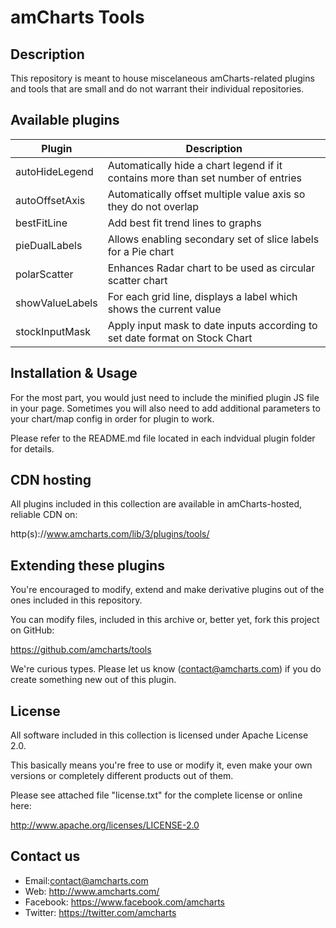 # amCharts Tools

## Description

This repository is meant to house miscelaneous amCharts-related plugins and
tools that are small and do not warrant their individual repositories.

## Available plugins

Plugin | Description
------ | -----------
autoHideLegend | Automatically hide a chart legend if it contains more than set number of entries
autoOffsetAxis | Automatically offset multiple value axis so they do not overlap
bestFitLine | Add best fit trend lines to graphs
pieDualLabels | Allows enabling secondary set of slice labels for a Pie chart
polarScatter | Enhances Radar chart to be used as circular scatter chart
showValueLabels | For each grid line, displays a label which shows the current value
stockInputMask | Apply input mask to date inputs according to set date format on Stock Chart


## Installation & Usage

For the most part, you would just need to include the minified plugin JS file in
your page. Sometimes you will also need to add additional parameters to your
chart/map config in order for plugin to work.

Please refer to the README.md file located in each indvidual plugin folder for
details.


## CDN hosting

All plugins included in this collection are available in amCharts-hosted,
reliable CDN on:

http(s)://www.amcharts.com/lib/3/plugins/tools/


## Extending these plugins

You're encouraged to modify, extend and make derivative plugins out of the ones
included in this repository.

You can modify files, included in this archive or, better yet, fork this project
on GitHub:

https://github.com/amcharts/tools

We're curious types. Please let us know (contact@amcharts.com) if you do create
something new out of this plugin.


## License

All software included in this collection is licensed under Apache License 2.0.

This basically means you're free to use or modify it, even make your own
versions or completely different products out of them.

Please see attached file "license.txt" for the complete license or online here:

http://www.apache.org/licenses/LICENSE-2.0


## Contact us

* Email:contact@amcharts.com
* Web: http://www.amcharts.com/
* Facebook: https://www.facebook.com/amcharts
* Twitter: https://twitter.com/amcharts
